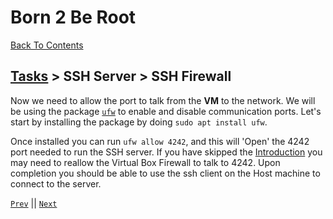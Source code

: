 # Born 2 Be Root
[Back To Contents](../../contents.md)
## [Tasks](../index.md) > SSH Server > SSH Firewall

Now we need to allow the port to talk from the **VM** to the network.
We will be using the package [`ufw`](# "Uncomplicated FireWall") to enable and disable communication ports.
Let's start by installing the package by doing `sudo apt install ufw`.

Once installed you can run `ufw allow 4242`, and this will 'Open' the 4242 port needed to run the SSH server.
If you have skipped the [Introduction](../../creation/index.md) you may need to reallow the Virtual Box Firewall to talk to 4242.
Upon completion you should be able to use the ssh client on the Host machine to connect to the server.

[`Prev`](setting-up-ssh.md "Tasks > SSH Server > Setting Up SSH") || [`Next`](connecting-over-ssh.md "Tasks > SSH Server > Connecting To VM using SSH")